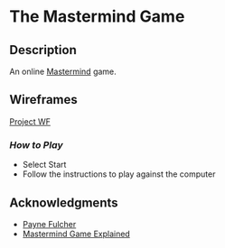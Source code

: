 # **The Mastermind Game**

## Description

An online [Mastermind](<https://en.wikipedia.org/wiki/Mastermind_(board_game)>) game.

## Wireframes

[Project WF](https://drive.google.com/file/d/1yfIKqCnkdzodZbOoAWQlaVri5tLzqK2P/view)

### _How to Play_

- Select Start
- Follow the instructions to play against the computer

## Acknowledgments

- [Payne Fulcher](mailto:pfulcher26@gmail.com)
- [Mastermind Game Explained](<https://www.youtube.com/watch?v=Dn0iqlY5tMU&ab_channel=GatherTogetherGames>)
